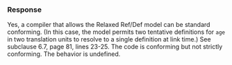 ### Response

Yes, a compiler that allows the Relaxed Ref/Def model can be standard
conforming. (In this case, the model permits two tentative definitions for `age`
in two translation units to resolve to a single definition at link time.) See
subclause 6.7, page 81, lines 23-25. The code is conforming but not strictly
conforming. The behavior is undefined.
